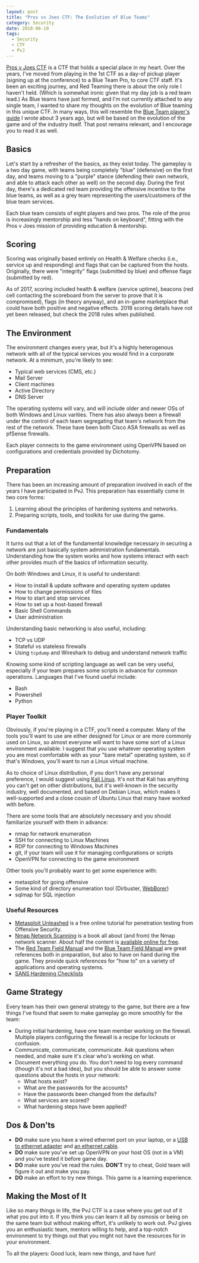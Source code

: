 ```yaml
---
layout: post
title: "Pros vs Joes CTF: The Evolution of Blue Teams"
category: Security
date: 2018-06-19
tags:
  - Security
  - CTF
  - PvJ
---
```


[Pros v Joes CTF](http://prosversusjoes.net/) is a CTF that holds a special
place in my heart.  Over the years, I've moved from playing in the 1st CTF as a
day-of pickup player (signing up at the conference) to a Blue Team Pro, to core
CTF staff.  It's been an exciting journey, and Red Teaming there is about the
only role I haven't held.  (Which is somewhat ironic given that my day job is a
red team lead.)  As Blue teams have just formed, and I'm not currently attached
to any single team, I wanted to share my thoughts on the evolution of Blue
teaming in this unique CTF.  In many ways, this will resemble the [Blue Team
player's guide](/2015/08/15/blue-team-players-guide-for-pros-vs-joes-ctf/) I
wrote about 3 years ago, but will be based on the evolution of the game and of
the industry itself.  That post remains relevant, and I encourage you to read it
as well.

## Basics ##

Let's start by a refresher of the basics, as they exist today.  The gameplay is
a two day game, with teams being completely "blue" (defensive) on the first day,
and teams moving to a "purple" stance (defending their own network, and able to
attack each other as well) on the second day.  During the first day, there's a
dedicated red team providing the offensive incentive to the blue teams, as well
as a grey team representing the users/customers of the blue team services.

Each blue team consists of eight players and two pros.  The role of the pros is
increasingly mentorship and less "hands on keyboard", fitting with the Pros v
Joes mission of providing education & mentorship.

## Scoring ##

Scoring was originally based entirely on Health & Welfare checks (i.e., service
up and responding) and flags that can be captured from the hosts.  Originally,
there were "integrity" flags (submitted by blue) and offense flags (submitted by
red).

As of 2017, scoring included health & welfare (service uptime), beacons (red
cell contacting the scoreboard from the server to prove that it is compromised),
flags (in theory anyway), and an in-game marketplace that could have both
positive and negative effects.  2018 scoring details have not yet been released,
but check the 2018 rules when published.

## The Environment ##

The environment changes every year, but it's a highly heterogenous network with
all of the typical services you would find in a corporate network.  At a
minimum, you're likely to see:

- Typical web services (CMS, etc.)
- Mail Server
- Client machines
- Active Directory
- DNS Server

The operating systems will vary, and will include older and newer OSs of both
Windows and Linux varities.  There has also always been a firewall under the
control of each team segregating that team's network from the rest of the
network.  These have been both Cisco ASA firewalls as well as pfSense firewalls.

Each player connects to the game environment using OpenVPN based on
configurations and credentials provided by Dichotomy.

## Preparation ##

There has been an increasing amount of preparation involved in each of the years
I have participated in PvJ.  This preparation has essentially come in two core
forms:

1. Learning about the principles of hardening systems and networks.
2. Preparing scripts, tools, and toolkits for use during the game.

### Fundamentals ###

It turns out that a lot of the fundamental knowledge necessary in securing a
network are just basically system administration fundamentals.  Understanding
how the system works and how systems interact with each other provides much of
the basics of information security.

On both Windows and Linux, it is useful to understand:

- How to install & update software and operating system updates
- How to change permissions of files
- How to start and stop services
- How to set up a host-based firewall
- Basic Shell Commands
- User administration

Understanding basic networking is also useful, including:

- TCP vs UDP
- Stateful vs stateless firewalls
- Using `tcpdump` and Wireshark to debug and understand network traffic

Knowing some kind of scripting language as well can be very useful, especially
if your team prepares some scripts in advance for common operations.  Languages
that I've found useful include:

- Bash
- Powershell
- Python

### Player Toolkit ###

Obviously, if you're playing in a CTF, you'll need a computer.  Many of the
tools you'll want to use are either designed for Linux or are more commonly used
on Linux, so almost everyone will want to have some sort of a Linux environment
available.  I suggest that you use whatever operating system you are most
comfortable with as your "bare metal" operating system, so if that's Windows,
you'll want to run a Linux virtual machine.

As to choice of Linux distribution, if you don't have any personal preference, I
would suggest using [Kali Linux](https://www.kali.org).  It's not that Kali has
anything you can't get on other distributions, but it's well-known in the
security industry, well documented, and based on Debian Linux, which makes it
well-supported and a close cousin of Ubuntu Linux that many have worked with
before.

There are some tools that are absolutely necessary and you should familiarize
yourself with them in advance:

- nmap for network enumeration
- SSH for connecting to Linux Machines
- RDP for connecting to Windows Machines
- git, if your team will use it for managing configurations or scripts
- OpenVPN for connecting to the game environment

Other tools you'll probably want to get some experience with:

- metasploit for going offensive
- Some kind of directory enumeration tool (Dirbuster,
  [WebBorer](https://github.com/Matir/webborer))
- sqlmap for SQL injection

### Useful Resources ###

- [Metasploit
  Unleashed](https://www.offensive-security.com/metasploit-unleashed/) is a free
  online tutorial for penetration testing from Offensive Security.
- [Nmap Network Scanning](https://amzn.to/2tng1EX) is a book all about (and
  from) the Nmap network scanner.  About half the content is [available online
  for free](https://nmap.org/book/toc.html).
- The [Red Team Field Manual](https://amzn.to/2MEud5m) and the [Blue Team Field
  Manual](https://amzn.to/2toabmH) are great references both in preparation, but
  also to have on hand during the game.  They provide quick references for "how
  to" on a variety of applications and operating systems.
- [SANS Hardening Checklists](https://www.sans.org/score/checklists)

## Game Strategy ##

Every team has their own general strategy to the game, but there are a few
things I've found that seem to make gameplay go more smoothly for the team:

- During initial hardening, have one team member working on the firewall.
  Multiple players configuring the firewall is a recipe for lockouts or
  confusion.
- Communicate, communicate, communicate.  Ask questions when needed, and make
  sure it's clear who's working on what.
- Document everything you do.  You don't need to log every command (though it's
  not a bad idea), but you should be able to answer some questions about the
  hosts in your network:
  - What hosts exist?
  - What are the passwords for the accounts?
  - Have the passwords been changed from the defaults?
  - What services are scored?
  - What hardening steps have been applied?

## Dos & Don'ts ##

* **DO** make sure you have a wired ethernet port on your laptop, or a [USB to
  ethernet adapter](https://amzn.to/2MFhpvx) and [an ethernet
  cable](https://amzn.to/2lmA17a).
* **DO** make sure you've set up OpenVPN on your host OS (not in a VM) and
  you've tested it before game day.
* **DO** make sure you've read the rules.  **DON'T** try to cheat, Gold team
  will figure it out and make you pay.
* **DO** make an effort to try new things.  This game is a learning experience.

## Making the Most of It ##

Like so many things in life, the PvJ CTF is a case where you get out of it what
you put into it.  If you think you can learn it all by osmosis or being on the
same team but without making effort, it's unlikely to work out.  PvJ gives you
an enthusiastic team, mentors willing to help, and a top-notch environment to
try things out that you might not have the resources for in your environment.

To all the players: Good luck, learn new things, and have fun!
